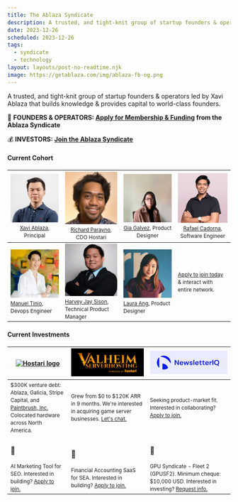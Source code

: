 ```yaml
---
title: The Ablaza Syndicate
description: A trusted, and tight-knit group of startup founders & operators led by Xavi Ablaza that builds knowledge & provides capital to world-class founders.
date: 2023-12-26
scheduled: 2023-12-26
tags:
  - syndicate
  - technology
layout: layouts/post-no-readtime.njk
image: https://getablaza.com/img/ablaza-fb-og.png
---
```


A trusted, and tight-knit group of startup founders & operators led by Xavi Ablaza that builds knowledge & provides capital to world-class founders.

🚀 **FOUNDERS & OPERATORS: [Apply for Membership & Funding](https://forms.gle/EtEVRXZ8XSRHxkw97) from the Ablaza Syndicate**

💰 **INVESTORS: [Join the Ablaza Syndicate](https://forms.gle/mmhYrASfCDPF6uaR9)**

#### Current Cohort

| <img alt="Profile picture of Xavi Ablaza" src="/img/members/xavi.jpeg" width="800"/> <small style="font-weight:normal"><a href="https://www.linkedin.com/in/xaviablaza/">Xavi Ablaza</a>, Principal</small>  | <img alt="Profile picture of Richard Parayno" src="/img/members/richard.jpeg" width="800"/> <small style="font-weight:normal"><a href="https://www.linkedin.com/in/richardparayno/">Richard Parayno</a>, CDO Hostari</small> | <img alt="Profile picture of Gia Galvez" src="/img/members/gia.jpeg" width="800"/> <small style="font-weight:normal"><a href="https://www.linkedin.com/in/galvezgia/">Gia Galvez</a>, Product Designer</small> | <img  alt="Profile picture of Rafael Cadorna" src="/img/members/raf.jpeg" width="800"/> <small style="font-weight:normal"><a href="https://www.linkedin.com/in/rafaelcadorna/">Rafael Cadorna</a>, Software Engineer</small>  |
|---|---|---|---|
| <img alt="Profile picture of Manuel Tinio" src="/img/members/manuel.jpeg" width="800"/> <small><a href="https://www.linkedin.com/in/manuel-tinio/">Manuel Tinio</a>, Devops Engineer</small>  | <img alt="Profile picture of Harvey Jay Sison" src="/img/members/harvey.jpeg" width="800"/> <small><a href="https://www.linkedin.com/in/harveyjaysison/">Harvey Jay Sison</a>, Technical Product Manager</small>  | <img alt="Profile picture of Laura Ang" src="/img/members/laura.jpeg" width="800"/> <small><a href="https://www.linkedin.com/in/laura-ang">Laura Ang</a>, Product Designer</small>  | <small><a href="https://forms.gle/EtEVRXZ8XSRHxkw97">Apply to join today</a> & interact with entire network.</small>  |

#### Current Investments

| <a href="https://hostari.com?utm_source=ablazasyndicate"><img alt="Hostari logo" src="https://navegante.app/assets/navegante-logo-ebde220e.png" width="1000"></a> | <a href="https://valheimserverhosting.com?utm_source=ablazasyndicate"><img alt="Valheim Server Hosting logo" src="/img/investments/vsh-blk-bgnd.png" width="1000"></a> | <a alt="NewsletterIQ logo" href="https://newsletteriq.com?utm_source=ablazasyndicate"><img src="/img/investments/niq-logo.png" width="1000"></a>  |
|---|---|---|
| <small>$300K venture debt: Ablaza, Galicia, Stripe Capital, and <a href="https://www.linkedin.com/posts/getpaintbrush_startupfunding-startupadvice-activity-7077387819396071428-x0jk">Paintbrush, Inc.</a> Colocated hardware across North America.</small> | <small>Grew from $0 to $120K ARR in 9 months. We're interested in acquiring game server businesses. <a href="https://forms.gle/9ndodTDZgDurCbmEA">Let's chat.</a></small> | <small>Seeking product-market fit. Interested in collaborating? <a href="https://forms.gle/eCsCHiJ3heF8ab6R7">Apply to join.</a></small>  |
| <h3>🤖</h3><small>AI Marketing Tool for SEO. Interested in building? <a href="https://forms.gle/rUJiRS9JyL1KNFa3A">Apply to join.</a></small> | <h3>📖</h3><small>Financial Accounting SaaS for SEA. Interested in building? <a href="https://forms.gle/7T5MiFY3s75gki9n6">Apply to join.</a></small>  | <h3>👾</h3><small>GPU Syndicate - Fleet 2 (GPUSF2). Minimum cheque: $10,000 USD. Interested in investing? <a href="https://forms.gle/EGnEhfnStxFLnLvb8">Request info.</a></small> |
